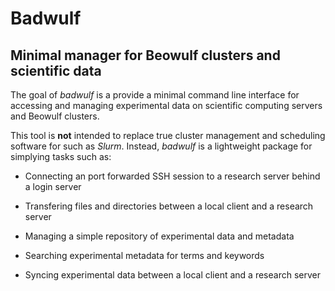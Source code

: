 # Badwulf 

## Minimal manager for Beowulf clusters and scientific data

The goal of *badwulf* is a provide a minimal command line interface for accessing and managing experimental data on scientific computing servers and Beowulf clusters.

This tool is __not__ intended to replace true cluster management and scheduling software for such as *Slurm*. Instead, *badwulf* is a lightweight package for simplying tasks such as:

- Connecting an port forwarded SSH session to a research server behind a login server

- Transfering files and directories between a local client and a research server

- Managing a simple repository of experimental data and metadata

- Searching experimental metadata for terms and keywords

- Syncing experimental data between a local client and a research server
